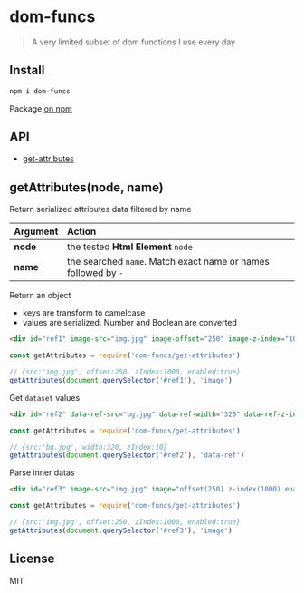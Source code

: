 # dom-funcs

> A very limited subset of dom functions I use every day

## Install

```bash
npm i dom-funcs
```

Package [on npm](https://www.npmjs.com/package/dom-funcs)

## API

* [get-attributes](#getattributesnode-name)

## getAttributes(node, name)

Return serialized attributes data filtered by name

| Argument | Action |
| :------ | :------- |
| **node** | the tested **Html Element** `node` |
| **name** | the searched `name`. Match exact name or names followed by `-` |

Return an object

* keys are transform to camelcase
* values are serialized. Number and Boolean are converted

```html
<div id="ref1" image-src="img.jpg" image-offset="250" image-z-index="1000" image-enabled="true" foo="bar"></div>
```

```js
const getAttributes = require('dom-funcs/get-attributes')

// {src:'img.jpg', offset:250, zIndex:1000, enabled:true}
getAttributes(document.querySelector('#ref1'), 'image')
```

Get `dataset` values

```html
<div id="ref2" data-ref-src="bg.jpg" data-ref-width="320" data-ref-z-index="10" data-foo="bar"></div>
```

```js
const getAttributes = require('dom-funcs/get-attributes')

// {src:'bg.jpg', width:320, zIndex:10}
getAttributes(document.querySelector('#ref2'), 'data-ref')
```

Parse inner datas

```html
<div id="ref3" image-src="img.jpg" image="offset(250) z-index(1000) enabled(true)" foo="bar"></div>
```

```js
const getAttributes = require('dom-funcs/get-attributes')

// {src:'img.jpg', offset:250, zIndex:1000, enabled:true}
getAttributes(document.querySelector('#ref3'), 'image')
```

## License

MIT

